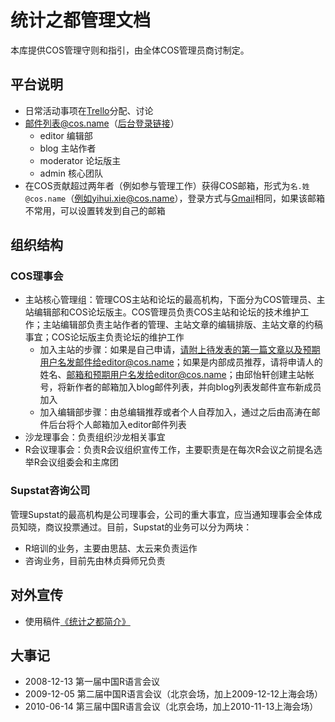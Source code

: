 ﻿# 统计之都管理文档

本库提供COS管理守则和指引，由全体COS管理员商讨制定。

## 平台说明

- 日常活动事项在[Trello](https://trello.com/cosname)分配、讨论
- 邮件列表@cos.name（[后台登录链接](https://www.google.com/a/cpanel/cos.name/)）
  - editor 编辑部
  - blog 主站作者
  - moderator 论坛版主
  - admin 核心团队
- 在COS贡献超过两年者（例如参与管理工作）获得COS邮箱，形式为`名.姓@cos.name`（例如yihui.xie@cos.name），登录方式与[Gmail](http://mail.google.com)相同，如果该邮箱不常用，可以设置转发到自己的邮箱

## 组织结构

### COS理事会

- 主站核心管理组：管理COS主站和论坛的最高机构，下面分为COS管理员、主站编辑部和COS论坛版主。COS管理员负责COS主站和论坛的技术维护工作；主站编辑部负责主站作者的管理、主站文章的编辑排版、主站文章的约稿事宜；COS论坛版主负责论坛的维护工作
  - 加入主站的步骤：如果是自己申请，请附上待发表的第一篇文章以及预期用户名发邮件给editor@cos.name；如果是内部成员推荐，请将申请人的姓名、邮箱和预期用户名发给editor@cos.name；由邱怡轩创建主站帐号，将新作者的邮箱加入blog邮件列表，并向blog列表发邮件宣布新成员加入
  - 加入编辑部步骤：由总编辑推荐或者个人自荐加入，通过之后由高涛在邮件后台将个人邮箱加入editor邮件列表
- 沙龙理事会：负责组织沙龙相关事宜
- R会议理事会：负责R会议组织宣传工作，主要职责是在每次R会议之前提名选举R会议组委会和主席团

### Supstat咨询公司

管理Supstat的最高机构是公司理事会，公司的重大事宜，应当通知理事会全体成员知晓，商议投票通过。目前，Supstat的业务可以分为两块：

- R培训的业务，主要由思喆、太云来负责运作
- 咨询业务，目前先由林贞舜师兄负责

## 对外宣传

- 使用稿件[《统计之都简介》](admin/blob/master/001-COS-Intro.md)

## 大事记

- 2008-12-13 第一届中国R语言会议
- 2009-12-05 第二届中国R语言会议（北京会场，加上2009-12-12上海会场）
- 2010-06-14 第三届中国R语言会议（北京会场，加上2010-11-13上海会场）

